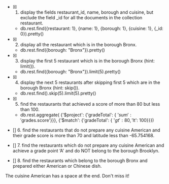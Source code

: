 - [x] 1. display the fields restaurant_id, name, borough and cuisine, but exclude the field \_id for all the documents in the collection restaurant.

  - db.rest.find({restaurant: 1}, {name: 1}, {borough: 1}, {cuisine: 1}, {\_id: 0}).pretty()

- [x] 2. display all the restaurant which is in the borough Bronx.

  - db.rest.find({borough: "Bronx"}).pretty()

- [x] 3. display the first 5 restaurant which is in the borough Bronx (hint: limit()).

  - db.rest.find({borough: "Bronx"}).limit(5).pretty()

- [x] 4. display the next 5 restaurants after skipping first 5 which are in the borough Bronx (hint: skip()).

  - db.rest.find().skip(5).limit(5).pretty()

- [x] 5. find the restaurants that achieved a score of more than 80 but less than 100.

  - db.rest.aggregate( {'$project': {'gradeTotal': {         '$sum': '$grades.score'}}}, {'$match': {'gradeTotal': { '$gt': 80, '$lt': 100}}})

- [] 6. find the restaurants that do not prepare any cuisine American and their grade score is more than 70 and latitude less than -65.754168.

- [] 7. find the restaurants which do not prepare any cuisine American and achieve a grade point ‘A' and do NOT belong to the borough Brooklyn.

- [] 8. find the restaurants which belong to the borough Bronx and prepared either American or Chinese dish.

The cuisine American has a space at the end. Don't miss it!
